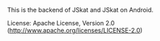 This is the backend of JSkat and JSkat on Android.

License: Apache License, Version 2.0 (http://www.apache.org/licenses/LICENSE-2.0) 
